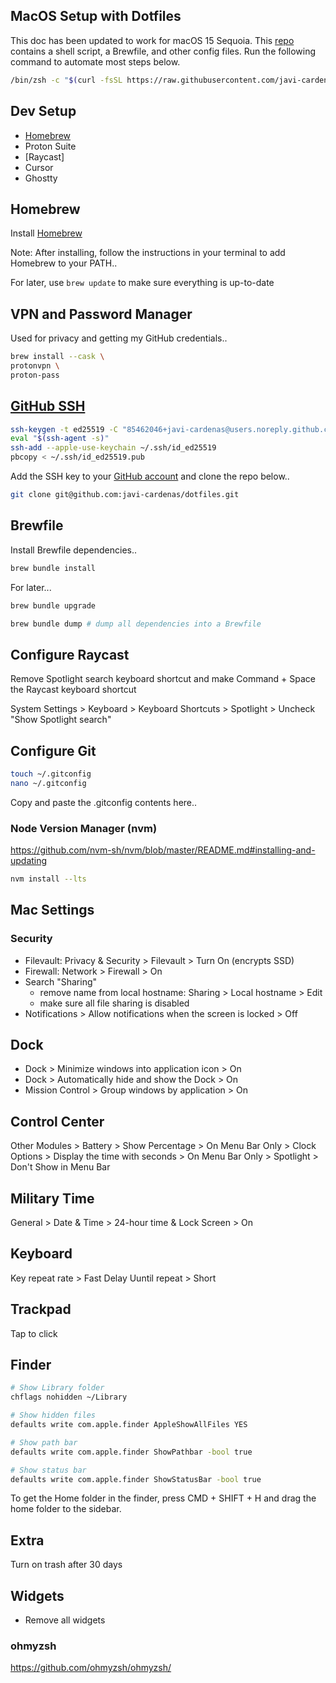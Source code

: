## MacOS Setup with Dotfiles

This doc has been updated to work for macOS 15 Sequoia. This [repo](https://github.com/javi-cardenas/.dotfiles) contains a shell script, a Brewfile, and other config files. Run the following command to automate most steps below.

```sh
/bin/zsh -c "$(curl -fsSL https://raw.githubusercontent.com/javi-cardenas/dotfiles/main/install.sh)"
```

## Dev Setup

- [Homebrew](#homebrew)
- Proton Suite
- [Raycast]
- Cursor
- Ghostty

## Homebrew

Install [Homebrew](https://brew.sh/)

Note: After installing, follow the instructions in your terminal to add Homebrew to your PATH..

For later, use `brew update` to make sure everything is up-to-date

## VPN and Password Manager

Used for privacy and getting my GitHub credentials..

```sh
brew install --cask \
protonvpn \
proton-pass
```

## [GitHub SSH](https://docs.github.com/en/authentication/connecting-to-github-with-ssh/generating-a-new-ssh-key-and-adding-it-to-the-ssh-agent)

```sh
ssh-keygen -t ed25519 -C "85462046+javi-cardenas@users.noreply.github.com"
eval "$(ssh-agent -s)"
ssh-add --apple-use-keychain ~/.ssh/id_ed25519
pbcopy < ~/.ssh/id_ed25519.pub
```

Add the SSH key to your [GitHub account](https://docs.github.com/en/authentication/connecting-to-github-with-ssh/adding-a-new-ssh-key-to-your-github-account) and clone the repo below..

```sh
git clone git@github.com:javi-cardenas/dotfiles.git
```

## Brewfile

Install Brewfile dependencies..

```sh
brew bundle install
```

For later...

```sh
brew bundle upgrade
```

```sh
brew bundle dump # dump all dependencies into a Brewfile
```

## Configure Raycast
Remove Spotlight search keyboard shortcut and make Command + Space the Raycast keyboard shortcut

System Settings > Keyboard > Keyboard Shortcuts > Spotlight > Uncheck "Show Spotlight search"

## Configure Git

```sh
touch ~/.gitconfig
nano ~/.gitconfig
```
Copy and paste the .gitconfig contents here..

### Node Version Manager (nvm)
https://github.com/nvm-sh/nvm/blob/master/README.md#installing-and-updating

```sh
nvm install --lts
```

## Mac Settings
### Security
- Filevault: Privacy & Security > Filevault > Turn On (encrypts SSD)
- Firewall: Network > Firewall > On
- Search "Sharing"
    - remove name from local hostname: Sharing > Local hostname > Edit
    - make sure all file sharing is disabled
- Notifications > Allow notifications when the screen is locked > Off

## Dock
- Dock > Minimize windows into application icon > On
- Dock > Automatically hide and show the Dock > On
- Mission Control > Group windows by application > On

## Control Center
Other Modules > Battery > Show Percentage > On
Menu Bar Only > Clock Options > Display the time with seconds > On
Menu Bar Only > Spotlight > Don't Show in Menu Bar

## Military Time
General > Date & Time > 24-hour time & Lock Screen > On

## Keyboard
Key repeat rate > Fast
Delay Uuntil repeat > Short

## Trackpad
Tap to click

## Finder
```sh
# Show Library folder
chflags nohidden ~/Library

# Show hidden files
defaults write com.apple.finder AppleShowAllFiles YES

# Show path bar
defaults write com.apple.finder ShowPathbar -bool true

# Show status bar
defaults write com.apple.finder ShowStatusBar -bool true
```

To get the Home folder in the finder, press CMD + SHIFT + H and drag the home folder to the sidebar.

## Extra
Turn on trash after 30 days

## Widgets
- Remove all widgets

### ohmyzsh
https://github.com/ohmyzsh/ohmyzsh/

